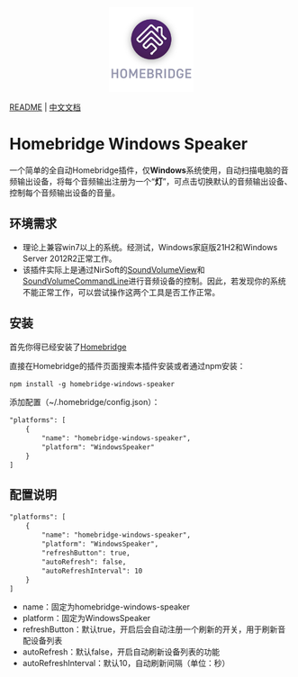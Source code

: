
<p align="center">

<img src="https://github.com/homebridge/branding/raw/master/logos/homebridge-wordmark-logo-vertical.png" width="150">

</p>


[README](README.md) | [中文文档](README_zh.md)


# Homebridge Windows Speaker
一个简单的全自动Homebridge插件，仅**Windows**系统使用，自动扫描电脑的音频输出设备，将每个音频输出注册为一个“**灯**”，可点击切换默认的音频输出设备、控制每个音频输出设备的音量。


## 环境需求
- 理论上兼容win7以上的系统。经测试，Windows家庭版21H2和Windows Server 2012R2正常工作。
- 该插件实际上是通过NirSoft的[SoundVolumeView](https://www.nirsoft.net/utils/sound_volume_view.html)和[SoundVolumeCommandLine](https://www.nirsoft.net/utils/sound_volume_command_line.html)进行音频设备的控制。因此，若发现你的系统不能正常工作，可以尝试操作这两个工具是否工作正常。

## 安装
首先你得已经安装了[Homebridge](https://github.com/homebridge/homebridge/wiki/Install-Homebridge-on-Windows-10)

直接在Homebridge的插件页面搜索本插件安装或者通过npm安装：
```
npm install -g homebridge-windows-speaker
```
添加配置（~/.homebridge/config.json）：
```
"platforms": [
    {
        "name": "homebridge-windows-speaker",
        "platform": "WindowsSpeaker"
    }
]
```

## 配置说明
```
"platforms": [
    {
        "name": "homebridge-windows-speaker",
        "platform": "WindowsSpeaker",
        "refreshButton": true,
        "autoRefresh": false,
        "autoRefreshInterval": 10
    }
]
```
- name：固定为homebridge-windows-speaker
- platform：固定为WindowsSpeaker
- refreshButton：默认true，开启后会自动注册一个刷新的开关，用于刷新音配设备列表
- autoRefresh：默认false，开启自动刷新设备列表的功能
- autoRefreshInterval：默认10，自动刷新间隔（单位：秒）